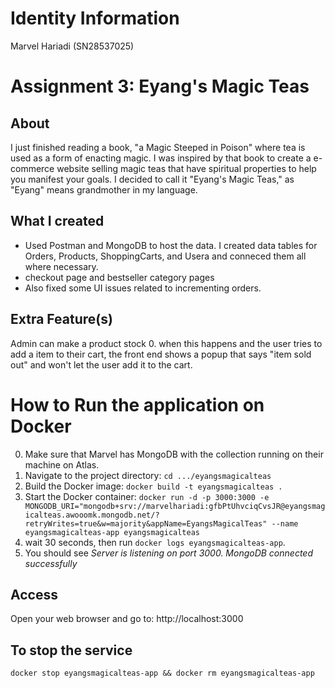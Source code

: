 # Identity Information
Marvel Hariadi (SN28537025)

# Assignment 3: Eyang's Magic Teas

## About
I just finished reading a book, "a Magic Steeped in Poison" where tea is used as a form of enacting magic. I was inspired by that book to create a e-commerce website selling magic teas that have spiritual properties to help you manifest your goals. I decided to call it "Eyang's Magic Teas," as "Eyang" means grandmother in my language.

## What I created
- Used Postman and MongoDB to host the data. I created data tables for Orders, Products, ShoppingCarts, and Usera and conneced them all where necessary.
- checkout page and bestseller category pages
- Also fixed some UI issues related to incrementing orders. 

## Extra Feature(s)
Admin can make a product stock 0. when this happens and the user tries to add a item to their cart, the front end shows a popup that says "item sold out" and won't let the user add it to the cart.

# How to Run the application on Docker
0. Make sure that Marvel has MongoDB with the collection running on their machine on Atlas.
1. Navigate to the project directory: `cd .../eyangsmagicalteas`
2. Build the Docker image: `docker build -t eyangsmagicalteas .`
3. Start the Docker container: `docker run -d -p 3000:3000 -e MONGODB_URI="mongodb+srv://marvelhariadi:gfbPtUhvciqCvsJR@eyangsmagicalteas.awooomk.mongodb.net/?retryWrites=true&w=majority&appName=EyangsMagicalTeas" --name eyangsmagicalteas-app eyangsmagicalteas`
4. wait 30 seconds, then run `docker logs eyangsmagicalteas-app`.
5. You should see _Server is listening on port 3000. MongoDB connected successfully_

## Access
Open your web browser and go to: http://localhost:3000

## To stop the service
`docker stop eyangsmagicalteas-app && docker rm eyangsmagicalteas-app`